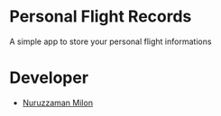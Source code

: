 # Personal Flight Records
A simple app to store your personal flight informations

# Developer
- [Nuruzzaman Milon](https://milon.im)
